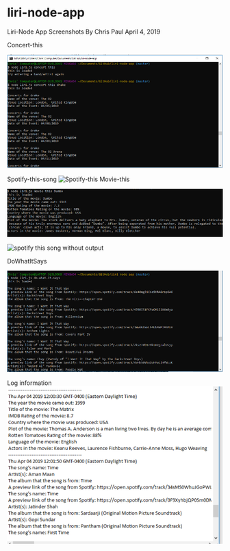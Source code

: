 # liri-node-app
Liri-Node App Screenshots
By Chris Paul
April 4, 2019

Concert-this
 
 ![concert data with input](images/concertThis.PNG)


Spotify-this-song
  ![Spotify-this](images/spotifyThis.PNG)
Movie-this
 
 ![Movie output](images/movieThis.PNG)

  ![spotify this song without output](images/sign.PNG)

DoWhatItSays

 ![dowhatitsays data](images/doWhatItSays.PNG)


 Log information
 ![log data](images/log.PNG)
